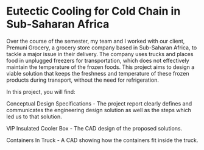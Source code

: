 # Eutectic Cooling for Cold Chain in Sub-Saharan Africa

Over the course of the semester, my team and I worked with our client, Premuni Grocery, a grocery store company based in Sub-Saharan Africa, to tackle a major issue in their delivery. The company uses trucks and places food in unplugged freezers for transportation, which does not effectively maintain the temperature of the frozen foods. This project aims to design a viable solution that keeps the freshness and temperature of these frozen products during transport, without the need for refrigeration.

In this project, you will find:

Conceptual Design Specifications - The project report clearly defines and communicates the engineering design solution as well as the steps which led us to that solution.

VIP Insulated Cooler Box - The CAD design of the proposed solutions.

Containers In Truck - A CAD showing how the containers fit inside the truck.


